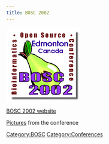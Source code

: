 ```yaml
---
title: BOSC 2002
---
```


![](Bosc-2002-logo.png "Bosc-2002-logo.png")

[BOSC 2002 website](http://open-bio.org/bosc2002)

[Pictures](http://gallery.open-bio.org/gallery/bosc2002) from the
conference

<Category:BOSC> <Category:Conferences>
